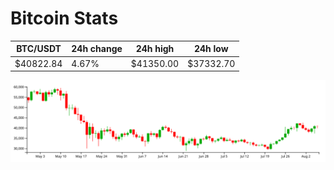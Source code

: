 # Bitcoin Stats

BTC/USDT|24h change|24h high|24h low|
|---|---|---|---|
|$40822.84|4.67%|$41350.00|$37332.70|

<img src="./chart.svg">
